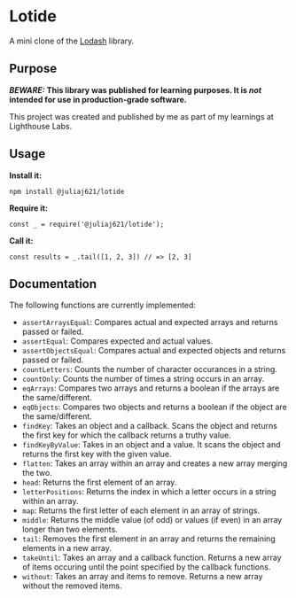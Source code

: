 # Lotide

A mini clone of the [Lodash](https://lodash.com) library.

## Purpose

**_BEWARE:_ This library was published for learning purposes. It is _not_ intended for use in production-grade software.**

This project was created and published by me as part of my learnings at Lighthouse Labs. 

## Usage

**Install it:**

`npm install @juliaj621/lotide`

**Require it:**

`const _ = require('@juliaj621/lotide');`

**Call it:**

`const results = _.tail([1, 2, 3]) // => [2, 3]`

## Documentation

The following functions are currently implemented:

* `assertArraysEqual`: Compares actual and expected arrays and returns passed or failed.
* `assertEqual`: Compares expected and actual values.
* `assertObjectsEqual`: Compares actual and expected objects and returns passed or failed.
* `countLetters`: Counts the number of character occurances in a string.
* `countOnly`: Counts the number of times a string occurs in an array.
* `eqArrays`: Compares two arrays and returns a boolean if the arrays are the same/different.
* `eqObjects`: Compares two objects and returns a boolean if the object are the same/different.
* `findKey`: Takes an object and a callback. Scans the object and returns the first key for which the callback returns a truthy value.
* `findKeyByValue`: Takes in an object and a value. It scans the object and returns the first key with the given value.
* `flatten`: Takes an array within an array and creates a new array merging the two.
* `head`: Returns the first element of an array.
* `letterPositions`: Returns the index in which a letter occurs in a string within an array.
* `map`: Returns the first letter of each element in an array of strings.
* `middle`: Returns the middle value (of odd) or values (if even) in an array longer than two elements.
* `tail`: Removes the first element in an array and returns the remaining elements in a new array.
* `takeUntil`: Takes an array and a callback function. Returns a new array of items occuring until the point specified by the callback functions.
* `without`: Takes an array and items to remove. Returns a new array without the removed items.